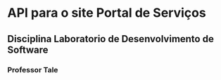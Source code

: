 # API para o site Portal de Serviços

## Disciplina Laboratorio de Desenvolvimento de Software

### Professor Tale
